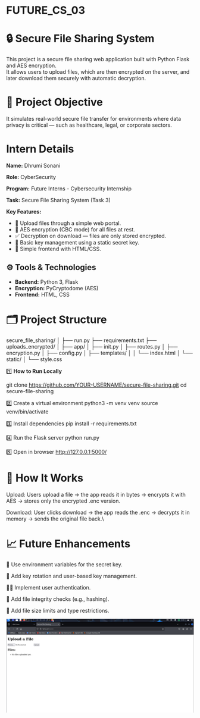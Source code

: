 # FUTURE_CS_03

# 🔒 Secure File Sharing System

This project is a secure file sharing web application built with Python Flask and AES encryption.  
It allows users to upload files, which are then encrypted on the server, and later download them securely with automatic decryption.



# 📌 Project Objective

It simulates real-world secure file transfer for environments where data privacy is critical — such as healthcare, legal, or corporate sectors.

# Intern Details

**Name:** Dhrumi Sonani

**Role:** CyberSecurity

**Program:** Future Interns - Cybersecurity Internship

**Task:** Secure File Sharing System (Task 3)



**Key Features:**
- 📁 Upload files through a simple web portal.
- 🔐 AES encryption (CBC mode) for all files at rest.
- ✅ Decryption on download — files are only stored encrypted.
- 🔑 Basic key management using a static secret key.
- 📄 Simple frontend with HTML/CSS.



## ⚙️ **Tools & Technologies**

- **Backend:** Python 3, Flask
- **Encryption:** PyCryptodome (AES)
- **Frontend:** HTML, CSS
  


# 🗂️ **Project Structure**


secure_file_sharing/
│
├── run.py
├── requirements.txt
├── uploads_encrypted/
│
├── app/
│ ├── init.py
│ ├── routes.py
│ ├── encryption.py
│ ├── config.py
│ ├── templates/
│ │ └── index.html
│ └── static/
│ └── style.css



1️⃣ **How to Run Locally**

git clone https://github.com/YOUR-USERNAME/secure-file-sharing.git
cd secure-file-sharing

2️⃣ Create a virtual environment
python3 -m venv venv
source venv/bin/activate

3️⃣ Install dependencies
pip install -r requirements.txt

4️⃣ Run the Flask server
python run.py

5️⃣ Open in browser
http://127.0.0.1:5000/



# 🔑 How It Works
Upload: Users upload a file → the app reads it in bytes → encrypts it with AES → stores only the encrypted .enc version.

Download: User clicks download → the app reads the .enc → decrypts it in memory → sends the original file back.\



# 📈 Future Enhancements
🔐 Use environment variables for the secret key.

🔑 Add key rotation and user-based key management.

🧑‍💻 Implement user authentication.

📜 Add file integrity checks (e.g., hashing).

📁 Add file size limits and type restrictions.

![image alt](https://github.com/dhrumi06/FUTURE_CS_03/blob/d6b869854e2313b9471307bfae00c88c2a3021d0/screenshots/a3.png)


